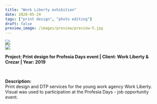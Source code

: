 ```yaml
---
title: "Work Liberty exhibition"
date: 2020-05-29
tags: ["print design", "photo editing"]
draft: false
preview_image: /images/preview/preview-5.jpg
---
```




<div class="col-adapt-single col">


<div class="row-adapt-double row" style="margin: 0 !important;">
<div class="col mr-2" style="padding: 0 !important;">
<img class="my-2" src = "/images/print-design-dtp-workliberty/contentprint-design-dtp-workliberty-1.jpg">
</div>
<div class="col ml-2" style="padding: 0 !important;">
<img class="my-2" src = "/images/print-design-dtp-workliberty/contentprint-design-dtp-workliberty-2.jpg">
</div>
</div>


</div>


<div class="col-adapt-single col" style="margin-bottom: 5rem !important;">

	
**Project: Print design for Profesia Days event | Client: Work Liberty & Crezar | Year: 2019**

<br>

**Description:**
<br>
Print design and DTP services for the young work agency Work Liberty. Visual was used to participation at the Profesia Days - job opportunity event.




</div>

